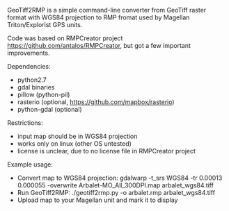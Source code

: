 GeoTiff2RMP is a simple command-line converter from GeoTiff raster format with WGS84 projection to RMP fromat used by Magellan Triton/Explorist GPS units.

Code was based on RMPCreator project https://github.com/antalos/RMPCreator, but got a few important improvements.

Dependencies:
 - python2.7
 - gdal binaries
 - pillow (python-pil)
 - rasterio (optional, https://github.com/mapbox/rasterio)
 - python-gdal (optional)

Restrictions:
 - input map should be in WGS84 projection
 - works only on linux (other OS untested)
 - license is unclear, due to no license file in RMPCreator project

Example usage:
 - Convert map to WGS84 projection: gdalwarp -t_srs WGS84 -tr 0.00013 0.000055 -overwrite Arbalet-MO_All_300DPI.map arbalet_wgs84.tiff
 - Run GeoTiff2RMP: ./geotiff2rmp.py -o arbalet.rmp arbalet_wgs84.tiff
 - Upload map to your Magellan unit and mark it to display

